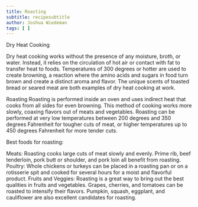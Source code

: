 ```yaml
---
title: Roasting
subtitle: recipesubtitle
author: Joshua Wiedeman
tags: [ ]
---
```


Dry Heat Cooking

Dry heat cooking works without the presence of any moisture, broth, or water. Instead, it relies on the circulation of hot air or contact with fat to transfer heat to foods. Temperatures of 300 degrees or hotter are used to create browning, a reaction where the amino acids and sugars in food turn brown and create a distinct aroma and flavor. The unique scents of toasted bread or seared meat are both examples of dry heat cooking at work.

Roasting
Roasting is performed inside an oven and uses indirect heat that cooks from all sides for even browning. This method of cooking works more slowly, coaxing flavors out of meats and vegetables. Roasting can be performed at very low temperatures between 200 degrees and 350 degrees Fahrenheit for tougher cuts of meat, or higher temperatures up to 450 degrees Fahrenheit for more tender cuts.

Best foods for roasting:

Meats: Roasting cooks large cuts of meat slowly and evenly. Prime rib, beef tenderloin, pork butt or shoulder, and pork loin all benefit from roasting.
Poultry: Whole chickens or turkeys can be placed in a roasting pan or on a rotisserie spit and cooked for several hours for a moist and flavorful product.
Fruits and Veggies: Roasting is a great way to bring out the best qualities in fruits and vegetables. Grapes, cherries, and tomatoes can be roasted to intensify their flavors. Pumpkin, squash, eggplant, and cauliflower are also excellent candidates for roasting.